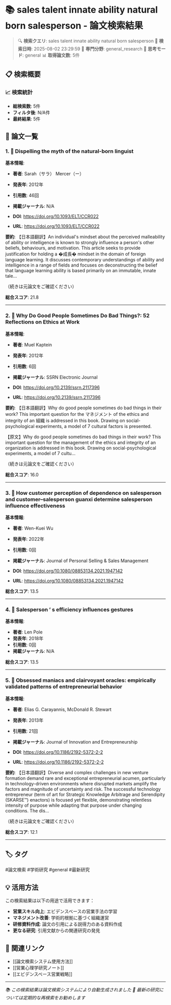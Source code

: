 # 📚 sales talent innate ability natural born salesperson - 論文検索結果

> 🔍 **検索クエリ**: sales talent innate ability natural born salesperson
> 📅 **検索日時**: 2025-08-02 23:29:59
> 🎯 **専門分野**: general_research
> 🧠 **思考モード**: general
> 📊 **取得論文数**: 5件

## 📋 検索概要

### 📈 検索統計
- **総検索数**: 5件
- **フィルタ後**: N/A件
- **最終結果**: 5件

## 📄 論文一覧

### 1. 📄 Dispelling the myth of the natural-born linguist

**基本情報**:
- **著者**: Sarah（サラ） Mercer（ー）
- **発表年**: 2012年
- **引用数**: 46回
- **掲載ジャーナル**: N/A

- **DOI**: https://doi.org/10.1093/ELT/CCR022
- **URL**: https://doi.org/10.1093/ELT/CCR022

**要約**: 
【日本語翻訳】An individual's mindset about the perceived malleability of ability or intelligence is known to strongly influence a person's other beliefs, behaviours, and motivation. This article seeks to provide justification for holding a �成長� mindset in the domain of foreign language learning. It discusses contemporary understandings of ability and intelligence in a range of fields and focuses on deconstructing the belief that language learning ability is based primarily on an immutable, innate tale...

（続きは元論文をご確認ください）

**総合スコア**: 21.8

---

### 2. 📄 Why Do Good People Sometimes Do Bad Things?: 52 Reflections on Ethics at Work

**基本情報**:
- **著者**: Muel Kaptein
- **発表年**: 2012年
- **引用数**: 6回
- **掲載ジャーナル**: SSRN Electronic Journal

- **DOI**: https://doi.org/10.2139/ssrn.2117396
- **URL**: https://doi.org/10.2139/ssrn.2117396

**要約**: 
【日本語翻訳】Why do good people sometimes do bad things in their work? This important question for the マネジメント of the ethics and integrity of an 組織 is addressed in this book. Drawing on social-psychological experiments, a model of 7 cultural factors is presented.

【原文】Why do good people sometimes do bad things in their work? This important question for the management of the ethics and integrity of an organization is addressed in this book. Drawing on social-psychological experiments, a model of 7 cultu...

（続きは元論文をご確認ください）

**総合スコア**: 16.0

---

### 3. 📄 How customer perception of dependence on salesperson and customer–salesperson guanxi determine salesperson influence effectiveness

**基本情報**:
- **著者**: Wen-Kuei Wu
- **発表年**: 2022年
- **引用数**: 0回
- **掲載ジャーナル**: Journal of Personal Selling &amp; Sales Management

- **DOI**: https://doi.org/10.1080/08853134.2021.1947142
- **URL**: https://doi.org/10.1080/08853134.2021.1947142

**総合スコア**: 13.5

---

### 4. 📄 Salesperson ’ s efficiency influences gestures

**基本情報**:
- **著者**: Len Pole
- **発表年**: 2018年
- **引用数**: 0回
- **掲載ジャーナル**: N/A


**総合スコア**: 13.5

---

### 5. 📄 Obsessed maniacs and clairvoyant oracles: empirically validated patterns of entrepreneurial behavior

**基本情報**:
- **著者**: Elias G. Carayannis, McDonald R. Stewart
- **発表年**: 2013年
- **引用数**: 21回
- **掲載ジャーナル**: Journal of Innovation and Entrepreneurship

- **DOI**: https://doi.org/10.1186/2192-5372-2-2
- **URL**: https://doi.org/10.1186/2192-5372-2-2

**要約**: 
【日本語翻訳】Diverse and complex challenges in new venture formation demand rare and exceptional entrepreneurial acumen, particularly in technology-driven environments where disrupted markets amplify the factors and magnitude of uncertainty and risk. The successful technology entrepreneur (term of art for Strategic Knowledge Arbitrage and Serendipity (SKARSE™) enactors) is focused yet flexible, demonstrating relentless intensity of purpose while adapting that purpose under changing conditions. The dis...

（続きは元論文をご確認ください）

**総合スコア**: 12.1

---


## 🏷️ タグ

#論文検索 #学術研究 #general #最新研究

## 💡 活用方法

この検索結果は以下の用途で活用できます：

- **営業スキル向上**: エビデンスベースの営業手法の学習
- **マネジメント改善**: 学術的根拠に基づく組織運営
- **研修資料作成**: 論文の引用による説得力のある資料作成
- **更なる研究**: 引用文献からの関連研究の発見

## 🔗 関連リンク

- [[論文検索システム使用方法]]
- [[営業心理学研究ノート]]
- [[エビデンスベース営業戦略]]

---

*📚 この検索結果は論文検索システムにより自動生成されました*
*🔄 最新の研究については定期的な再検索をお勧めします*
